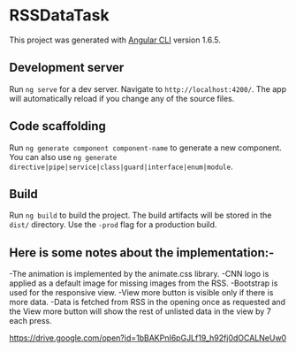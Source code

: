 # RSSDataTask

This project was generated with [Angular CLI](https://github.com/angular/angular-cli) version 1.6.5.

## Development server

Run `ng serve` for a dev server. Navigate to `http://localhost:4200/`. The app will automatically reload if you change any of the source files.

## Code scaffolding

Run `ng generate component component-name` to generate a new component. You can also use `ng generate directive|pipe|service|class|guard|interface|enum|module`.

## Build

Run `ng build` to build the project. The build artifacts will be stored in the `dist/` directory. Use the `-prod` flag for a production build.

## Here is some notes about the implementation:-
-The animation is implemented by the animate.css library.
-CNN logo is applied as a default image for missing images from the RSS.
-Bootstrap is used for the responsive view.
-View more button is visible only if there is more data.
-Data is fetched from RSS in the opening once as requested and the View more button will show the rest of unlisted data in the view by 7 each press.

https://drive.google.com/open?id=1bBAKPnI6pGJLf19_h92fj0dOCALNeUw0
